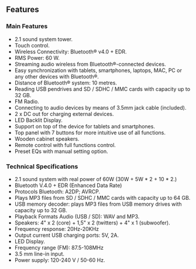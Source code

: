 ## Features

### Main Features

- 2.1 sound system tower.
- Touch control.
- Wireless Connectivity: Bluetooth® v4.0 + EDR.
- RMS Power: 60 W.
- Streaming audio wireless from Bluetooth®-connected devices.
- Easy synchronization with tablets, smartphones, laptops, MAC, PC or any other devices with Bluetooth®.
- Distance of Bluetooth® system:  10 metres.
- Reading USB pendrives and SD / SDHC / MMC cards with capacity up to 32 GB.
- FM Radio.
- Connecting to audio devices by means of 3.5mm jack cable (included).
- 2 x DC out for charging external devices.
- LED Backlit Display.
- Support on top of the device for tablets and smartphones.
- Top panel with 7 buttons for more intuitive use of all functions.
- Wooden cabinet speakers.
- Remote control with full functions control.
- Preset EQs with manual setting option.

### Technical Specifications

- 2.1 sound system with real power of 60W (30W + 5W * 2 + 10 * 2.)
- Bluetooth V.4.0 + EDR (Enhanced Data Rate)
- Protocols Bluetooth: A2DP; AVRCP.
- Plays MP3 files from SD / SDHC / MMC cards with capacity up to 64 GB.
- USB memory decoder: plays MP3 files from USB memory drives with capacity up to 32 GB.
- Playback Formats Audio (USB / SD): WAV and MP3.
- Speakers: 4" x 2 (core) + 1,5" x 2 (twitters) + 4" x 1 (subwoofer).
- Frequency response: 20Hz-20KHz
- Output current USB charging ports: 5V, 2A.
- LED Display.
- Frequency range (FM): 87.5-108MHz
- 3.5 mm line-in input.
- Power supply: 120-240 V / 50-60 Hz.
